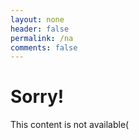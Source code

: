```yaml
---
layout: none
header: false
permalink: /na
comments: false
---
```

  <div class="sign">
    <h1>Sorry!</h1>
    <p>This content is not available(</p>
  </div>
